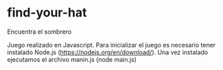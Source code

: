 # find-your-hat

Encuentra el sombrero

Juego realizado en Javascript.
Para inicializar el juego es necesario tener instalado Node.js (https://nodejs.org/en/download/).
Una vez instalado ejecutamos el archivo manin.js (node main.js)
